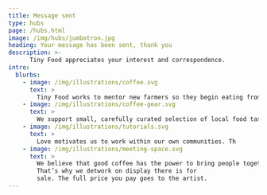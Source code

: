 ```yaml
---
title: Message sent
type: hubs
page: /hubs.html
image: /img/hubs/jumbotron.jpg
heading: Your message has been sent, thank you
description: >-
      Tiny Food appreciates your interest and correspondence. 
intro:
  blurbs:
    - image: /img/illustrations/coffee.svg
      text: >
        Tiny Food works to mentor new farmers so they begin eating from their own gardens as soon as possible, then to have a product ready for market. Small business to success is everything..
    - image: /img/illustrations/coffee-gear.svg
      text: >
        We support small, carefully curated selection of local food tastes and cooking suggestions for every experience level. Wfall in love with in our shop.
    - image: /img/illustrations/tutorials.svg
      text: >
        Love motivates us to work within our own communities. Th
    - image: /img/illustrations/meeting-space.svg
      text: >
        We believe that good coffee has the power to bring people together.
        That’s why we detwork on display there is for
        sale. The full price you pay goes to the artist.
---
```

